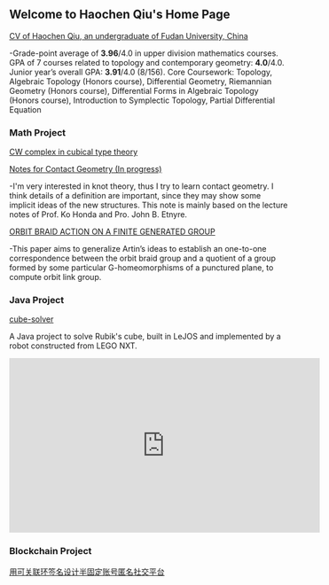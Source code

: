 ## Welcome to Haochen Qiu's Home Page

[CV of Haochen Qiu, an undergraduate of Fudan University, China](./cv_HaochenQiu.pdf)

-Grade-point average of **3.96**/4.0 in upper division mathematics courses. GPA of 7 courses related to topology and
contemporary geometry: **4.0**/4.0. Junior year’s overall GPA: **3.91**/4.0 (8/156).
Core Coursework: Topology, Algebraic Topology (Honors course), Differential Geometry, Riemannian
Geometry (Honors course), Differential Forms in Algebraic Topology (Honors course), Introduction to Symplectic
Topology, Partial Differential Equation

### Math Project

[CW complex in cubical type theory](https://github.com/hcqiu/agda)

[Notes for Contact Geometry (In progress)](./contact.pdf)

-I'm very interested in knot theory, thus I try to learn contact geometry. I think details of a definition are important, since they may show some implicit ideas of the new structures. This note is mainly based on the lecture notes of Prof. Ko Honda and Pro. John B. Etnyre.

[ORBIT BRAID ACTION ON A FINITE GENERATED GROUP](./ORBIT_BRAID_ACTION_ON_A_FINITE_GENERATED_GROUP.pdf)

-This paper aims to generalize Artin’s ideas to establish an one-to-one correspondence between the orbit braid group and a quotient of a group formed by some particular G-homeomorphisms of a punctured plane, to compute orbit link group.

### Java Project

[cube-solver](https://github.com/hcqiu/cube-solver)

A Java project to solve Rubik's cube, built in LeJOS and implemented by a robot constructed from LEGO NXT.

<iframe width="560" height="315" src="https://www.youtube.com/embed/dAfDIDdDclc" frameborder="0" allow="accelerometer; autoplay; encrypted-media; gyroscope; picture-in-picture" allowfullscreen></iframe>

### Blockchain Project

[用可关联环签名设计半固定账号匿名社交平台](./用可关联环签名设计半固定账号匿名社交平台.pdf)





